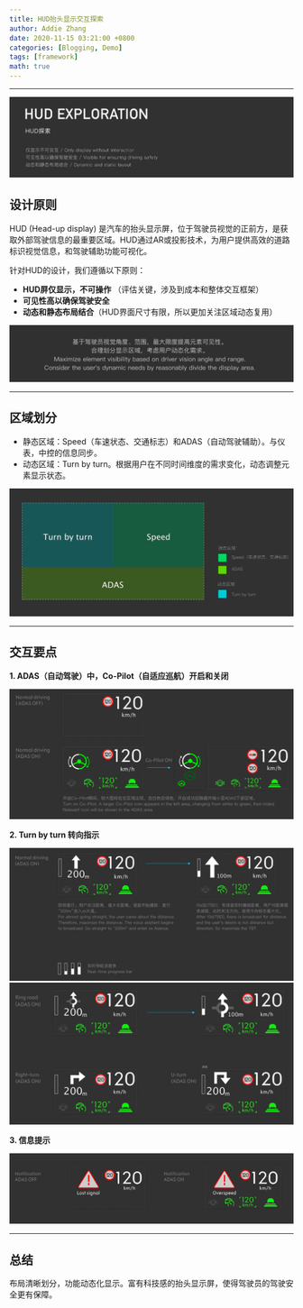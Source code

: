 ```yaml
---
title: HUD抬头显示交互探索
author: Addie Zhang
date: 2020-11-15 03:21:00 +0800
categories: [Blogging, Demo]
tags: [framework]
math: true
---
```

---
![goal](/assets/img/sample/04_hud/0_hud.png)

## 设计原则
HUD (Head-up display) 是汽车的抬头显示屏，位于驾驶员视觉的正前方，是获取外部驾驶信息的最重要区域。HUD通过AR或投影技术，为用户提供高效的道路标识视觉信息，和驾驶辅助功能可视化。

针对HUD的设计，我们遵循以下原则：
- **HUD屏仅显示，不可操作** （评估关键，涉及到成本和整体交互框架）
- **可见性高以确保驾驶安全**
- **动态和静态布局结合**（HUD界面尺寸有限，所以更加关注区域动态复用）


![goal](/assets/img/sample/04_hud/1_goals.png)

---

## 区域划分

- 静态区域：Speed（车速状态、交通标志）和ADAS（自动驾驶辅助）。与仪表，中控的信息同步。
- 动态区域：Turn by turn。根据用户在不同时间维度的需求变化，动态调整元素显示状态。

![area](/assets/img/sample/04_hud/2_area.png)

---

## 交互要点

**1. ADAS（自动驾驶）中，Co-Pilot（自适应巡航）开启和关闭**

![adas](/assets/img/sample/04_hud/3_details.png)



**2. Turn by turn 转向指示**

![acc](/assets/img/sample/04_hud/3_details2.png)
![turn](/assets/img/sample/04_hud/3_details3.png)


**3. 信息提示**

![noti](/assets/img/sample/04_hud/3_details4.png)

---
## 总结
布局清晰划分，功能动态化显示。富有科技感的抬头显示屏，使得驾驶员的驾驶安全更有保障。


